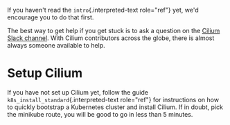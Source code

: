 If you haven\'t read the `intro`{.interpreted-text role="ref"} yet,
we\'d encourage you to do that first.

The best way to get help if you get stuck is to ask a question on the
[Cilium Slack channel](https://cilium.herokuapp.com). With Cilium
contributors across the globe, there is almost always someone available
to help.

Setup Cilium
============

If you have not set up Cilium yet, follow the guide
`k8s_install_standard`{.interpreted-text role="ref"} for instructions on
how to quickly bootstrap a Kubernetes cluster and install Cilium. If in
doubt, pick the minikube route, you will be good to go in less than 5
minutes.
